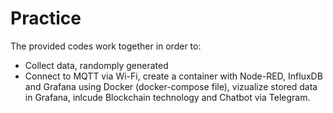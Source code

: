 # Practice

The provided codes work together in order to:
- Collect data, randomply generated
- Connect to MQTT via Wi-Fi, create a container with Node-RED, InfluxDB and Grafana using Docker (docker-compose file), vizualize stored data in Grafana, inlcude Blockchain technology and Chatbot via Telegram.
